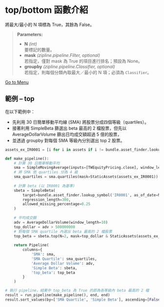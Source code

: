# top/bottom 函數介紹

將最大/最小的 N 項標為 True，其餘為 False。

> **Parameters:**
> - **N** _(int)_  
>   要標記的數量。
> - **mask** _(zipline.pipeline.Filter, optional)_  
>   若指定，僅對 mask 為 True 的項目進行排名；預設為 None。
> - **groupby** _(zipline.pipeline.Classifier, optional)_  
>   若指定，則每個分類內取最大／最小的 N 項；必須為 `Classifier`。

[Go to Menu](#menu)

## 範例 – top

在以下範例中： 
- 先利用 30 日簡單移動平均線 (SMA) 將股票分成四個等級（quartiles）。
- 接著利用 SimpleBeta 篩選出 beta 最高的 2 檔股票，但先以 AverageDollarVolume 篩出日均成交額超過 5 億的股票，
- 並透過 groupby 對每個 SMA 等級內分別選出 top 2 股票。

```python
assets_ex_IR0001 = [i for i in assets if i != bundle.asset_finder.lookup_symbol('IR0001', as_of_date=None)]

def make_pipeline():
    # 計算 30 日簡單移動平均
    sma = SimpleMovingAverage(inputs=[TWEquityPricing.close], window_length=30)
    # 將 SMA 依 quartiles 分為 4 級
    sma_quartiles = sma.quartiles(mask=StaticAssets(assets_ex_IR0001))
    
    # 計算 beta (以 IR0001 為基準)
    sbeta = SimpleBeta(
        target=bundle.asset_finder.lookup_symbol('IR0001', as_of_date=None),
        regression_length=300,
        allowed_missing_percentage=0.25
    )
    
    # 平均成交額
    adv = AverageDollarVolume(window_length=10)
    top_dollar = adv > 500000000
    # 對每個 SMA quartile 內選出 beta 最高的 2 檔股票
    top_beta = sbeta.top(N=2, mask=top_dollar & StaticAssets(assets_ex_IR0001), groupby=sma_quartiles)
    
    return Pipeline(
        columns={
            'SMA': sma,
            'SMA Quartile': sma_quartiles,
            'Average Dollar Volume': adv,
            'Simple Beta': sbeta,
            'top_beta': top_beta
        }
    )

# 執行 pipeline，結果中 top_beta 為 True 的即為各等級內 beta 最高的 2 檔
result = run_pipeline(make_pipeline(), end, end)
result.sort_values(by=['SMA Quartile', 'Simple Beta'], ascending=[False, False])

